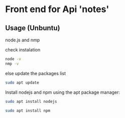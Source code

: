 # Front end for Api 'notes' 

## Usage (Unbuntu)
node.js and nmp 

check instalation 
```bash
node -v 
nmp -v 
```
else 
update the packages list
```bash
sudo apt update
```
Install nodejs and npm using the apt package manager:
```bash
sudo apt install nodejs
```

```bash
sudo apt install npm
```
